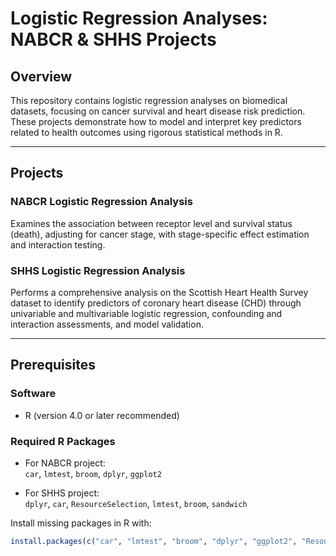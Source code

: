 # Logistic Regression Analyses: NABCR & SHHS Projects

## Overview  
This repository contains logistic regression analyses on biomedical datasets, focusing on cancer survival and heart disease risk prediction. These projects demonstrate how to model and interpret key predictors related to health outcomes using rigorous statistical methods in R.

---

## Projects

### NABCR Logistic Regression Analysis  
Examines the association between receptor level and survival status (death), adjusting for cancer stage, with stage-specific effect estimation and interaction testing.

### SHHS Logistic Regression Analysis  
Performs a comprehensive analysis on the Scottish Heart Health Survey dataset to identify predictors of coronary heart disease (CHD) through univariable and multivariable logistic regression, confounding and interaction assessments, and model validation.

---

## Prerequisites

### Software  
- R (version 4.0 or later recommended)

### Required R Packages  
- For NABCR project:  
  `car`, `lmtest`, `broom`, `dplyr`, `ggplot2`

- For SHHS project:  
  `dplyr`, `car`, `ResourceSelection`, `lmtest`, `broom`, `sandwich`

Install missing packages in R with:

```r
install.packages(c("car", "lmtest", "broom", "dplyr", "ggplot2", "ResourceSelection", "sandwich"))

